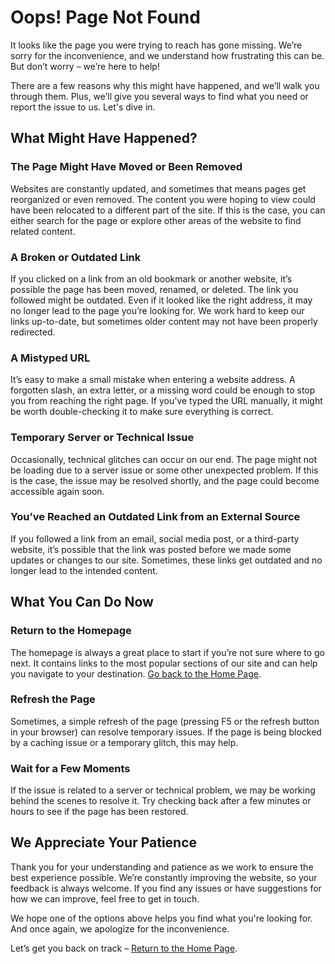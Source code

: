 # Oops! Page Not Found

It looks like the page you were trying to reach has gone missing. We’re sorry
for the inconvenience, and we understand how frustrating this can be. But don’t
worry – we’re here to help!

There are a few reasons why this might have happened, and we’ll walk you through
them. Plus, we’ll give you several ways to find what you need or report the
issue to us. Let's dive in.

## What Might Have Happened?

### The Page Might Have Moved or Been Removed

Websites are constantly updated, and sometimes that means pages get reorganized
or even removed. The content you were hoping to view could have been relocated
to a different part of the site. If this is the case, you can either search for
the page or explore other areas of the website to find related content.

### A Broken or Outdated Link

If you clicked on a link from an old bookmark or another website, it’s possible
the page has been moved, renamed, or deleted. The link you followed might be
outdated. Even if it looked like the right address, it may no longer lead to the
page you’re looking for. We work hard to keep our links up-to-date, but
sometimes older content may not have been properly redirected.

### A Mistyped URL

It’s easy to make a small mistake when entering a website address. A forgotten
slash, an extra letter, or a missing word could be enough to stop you from
reaching the right page. If you’ve typed the URL manually, it might be worth
double-checking it to make sure everything is correct.

### Temporary Server or Technical Issue

Occasionally, technical glitches can occur on our end. The page might not be
loading due to a server issue or some other unexpected problem. If this is the
case, the issue may be resolved shortly, and the page could become accessible
again soon.

### You’ve Reached an Outdated Link from an External Source

If you followed a link from an email, social media post, or a third-party
website, it’s possible that the link was posted before we made some updates or
changes to our site. Sometimes, these links get outdated and no longer lead to
the intended content.

## What You Can Do Now

### Return to the Homepage

The homepage is always a great place to start if you’re not sure where to go
next. It contains links to the most popular sections of our site and can help
you navigate to your destination. [Go back to the Home Page](/).

### Refresh the Page

Sometimes, a simple refresh of the page (pressing F5 or the refresh button in
your browser) can resolve temporary issues. If the page is being blocked by a
caching issue or a temporary glitch, this may help.

### Wait for a Few Moments

If the issue is related to a server or technical problem, we may be working
behind the scenes to resolve it. Try checking back after a few minutes or hours
to see if the page has been restored.

## We Appreciate Your Patience

Thank you for your understanding and patience as we work to ensure the best
experience possible. We’re constantly improving the website, so your feedback is
always welcome. If you find any issues or have suggestions for how we can
improve, feel free to get in touch.

We hope one of the options above helps you find what you're looking for. And
once again, we apologize for the inconvenience.

Let’s get you back on track – [Return to the Home Page](/).
